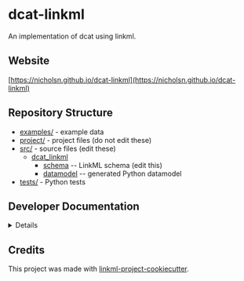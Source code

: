 # dcat-linkml

An implementation of dcat using linkml.

## Website

[https://nicholsn.github.io/dcat-linkml](https://nicholsn.github.io/dcat-linkml)

## Repository Structure

* [examples/](examples/) - example data
* [project/](project/) - project files (do not edit these)
* [src/](src/) - source files (edit these)
  * [dcat_linkml](src/dcat_linkml)
    * [schema](src/dcat_linkml/schema) -- LinkML schema
      (edit this)
    * [datamodel](src/dcat_linkml/datamodel) -- generated
      Python datamodel
* [tests/](tests/) - Python tests

## Developer Documentation

<details>
Use the `make` command to generate project artefacts:

* `make all`: make everything
* `make deploy`: deploys site
</details>

## Credits

This project was made with
[linkml-project-cookiecutter](https://github.com/linkml/linkml-project-cookiecutter).
